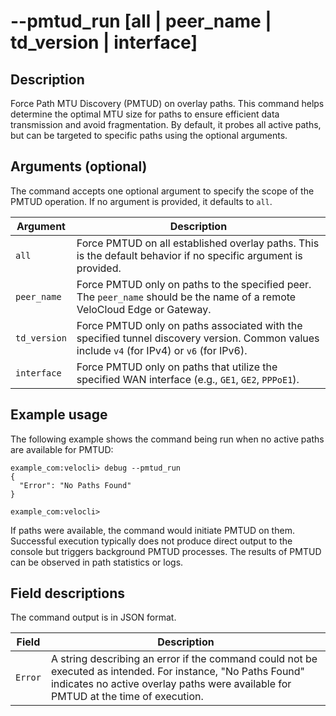 # --pmtud_run [all | peer_name | td_version | interface]

## Description
Force Path MTU Discovery (PMTUD) on overlay paths. This command helps determine the optimal MTU size for paths to ensure efficient data transmission and avoid fragmentation. By default, it probes all active paths, but can be targeted to specific paths using the optional arguments.

## Arguments (optional)
The command accepts one optional argument to specify the scope of the PMTUD operation. If no argument is provided, it defaults to `all`.

| Argument     | Description                                                                                                                               |
|--------------|-------------------------------------------------------------------------------------------------------------------------------------------|
| `all`        | Force PMTUD on all established overlay paths. This is the default behavior if no specific argument is provided.                             |
| `peer_name`  | Force PMTUD only on paths to the specified peer. The `peer_name` should be the name of a remote VeloCloud Edge or Gateway.                  |
| `td_version` | Force PMTUD only on paths associated with the specified tunnel discovery version. Common values include `v4` (for IPv4) or `v6` (for IPv6). |
| `interface`  | Force PMTUD only on paths that utilize the specified WAN interface (e.g., `GE1`, `GE2`, `PPPoE1`).                                          |

## Example usage
The following example shows the command being run when no active paths are available for PMTUD:
```
example_com:velocli> debug --pmtud_run
{
  "Error": "No Paths Found"
}

example_com:velocli>
```
If paths were available, the command would initiate PMTUD on them. Successful execution typically does not produce direct output to the console but triggers background PMTUD processes. The results of PMTUD can be observed in path statistics or logs.

## Field descriptions
The command output is in JSON format.

| Field   | Description                                                                                                                               |
|---------|-------------------------------------------------------------------------------------------------------------------------------------------|
| `Error` | A string describing an error if the command could not be executed as intended. For instance, "No Paths Found" indicates no active overlay paths were available for PMTUD at the time of execution. |